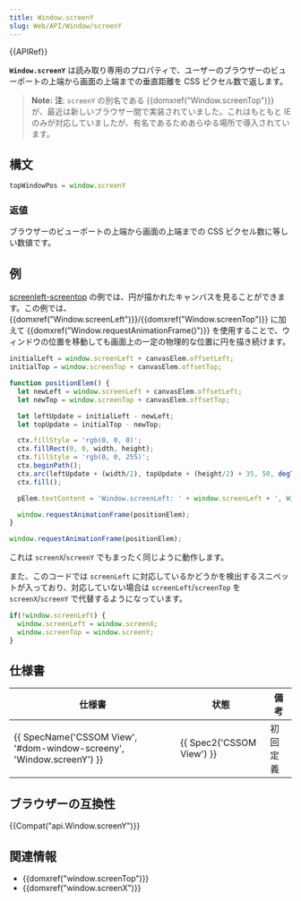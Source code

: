 ```yaml
---
title: Window.screenY
slug: Web/API/Window/screenY
---
```


{{APIRef}}

**`Window.screenY`** は読み取り専用のプロパティで、ユーザーのブラウザーのビューポートの上端から画面の上端までの垂直距離を CSS ピクセル数で返します。

> **Note:** **注**: `screenY` の別名である {{domxref("Window.screenTop")}} が、最近は新しいブラウザー間で実装されていました。これはもともと IE のみが対応していましたが、有名であるためあらゆる場所で導入されています。

## 構文

```js
topWindowPos = window.screenY
```

### 返値

ブラウザーのビューポートの上端から画面の上端までの CSS ピクセル数に等しい数値です。

## 例

[screenleft-screentop](https://mdn.github.io/dom-examples/screenleft-screentop/) の例では、円が描かれたキャンバスを見ることができます。この例では、 {{domxref("Window.screenLeft")}}/{{domxref("Window.screenTop")}} に加えて {{domxref("Window.requestAnimationFrame()")}} を使用することで、ウィンドウの位置を移動しても画面上の一定の物理的な位置に円を描き続けます。

```js
initialLeft = window.screenLeft + canvasElem.offsetLeft;
initialTop = window.screenTop + canvasElem.offsetTop;

function positionElem() {
  let newLeft = window.screenLeft + canvasElem.offsetLeft;
  let newTop = window.screenTop + canvasElem.offsetTop;

  let leftUpdate = initialLeft - newLeft;
  let topUpdate = initialTop - newTop;

  ctx.fillStyle = 'rgb(0, 0, 0)';
  ctx.fillRect(0, 0, width, height);
  ctx.fillStyle = 'rgb(0, 0, 255)';
  ctx.beginPath();
  ctx.arc(leftUpdate + (width/2), topUpdate + (height/2) + 35, 50, degToRad(0), degToRad(360), false);
  ctx.fill();

  pElem.textContent = 'Window.screenLeft: ' + window.screenLeft + ', Window.screenTop: ' + window.screenTop;

  window.requestAnimationFrame(positionElem);
}

window.requestAnimationFrame(positionElem);
```

これは `screenX`/`screenY` でもまったく同じように動作します。

また、このコードでは `screenLeft` に対応しているかどうかを検出するスニペットが入っており、対応していない場合は `screenLeft`/`screenTop` を
`screenX`/`screenY` で代替するようになっています。

```js
if(!window.screenLeft) {
  window.screenLeft = window.screenX;
  window.screenTop = window.screenY;
}
```

## 仕様書

| 仕様書                                                                                       | 状態                             | 備考     |
| -------------------------------------------------------------------------------------------- | -------------------------------- | -------- |
| {{ SpecName('CSSOM View', '#dom-window-screeny', 'Window.screenY') }} | {{ Spec2('CSSOM View') }} | 初回定義 |

## ブラウザーの互換性

{{Compat("api.Window.screenY")}}

## 関連情報

- {{domxref("window.screenTop")}}
- {{domxref("window.screenX")}}
